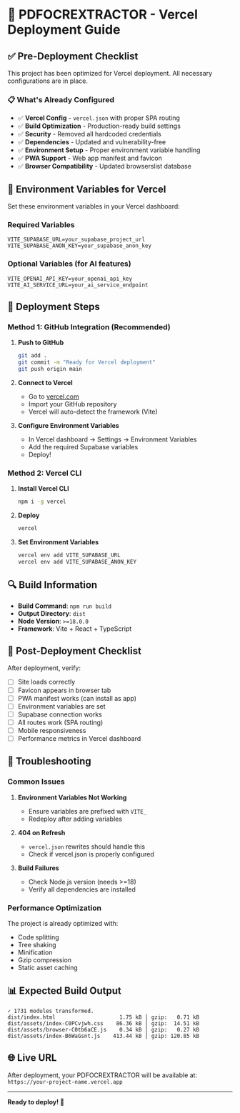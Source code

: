 # 🚀 PDFOCREXTRACTOR - Vercel Deployment Guide

## ✅ Pre-Deployment Checklist

This project has been optimized for Vercel deployment. All necessary configurations are in place.

### 📋 What's Already Configured

- ✅ **Vercel Config** - `vercel.json` with proper SPA routing
- ✅ **Build Optimization** - Production-ready build settings
- ✅ **Security** - Removed all hardcoded credentials
- ✅ **Dependencies** - Updated and vulnerability-free
- ✅ **Environment Setup** - Proper environment variable handling
- ✅ **PWA Support** - Web app manifest and favicon
- ✅ **Browser Compatibility** - Updated browserslist database

## 🔧 Environment Variables for Vercel

Set these environment variables in your Vercel dashboard:

### Required Variables
```
VITE_SUPABASE_URL=your_supabase_project_url
VITE_SUPABASE_ANON_KEY=your_supabase_anon_key
```

### Optional Variables (for AI features)
```
VITE_OPENAI_API_KEY=your_openai_api_key
VITE_AI_SERVICE_URL=your_ai_service_endpoint
```

## 📱 Deployment Steps

### Method 1: GitHub Integration (Recommended)

1. **Push to GitHub**
   ```bash
   git add .
   git commit -m "Ready for Vercel deployment"
   git push origin main
   ```

2. **Connect to Vercel**
   - Go to [vercel.com](https://vercel.com)
   - Import your GitHub repository
   - Vercel will auto-detect the framework (Vite)

3. **Configure Environment Variables**
   - In Vercel dashboard → Settings → Environment Variables
   - Add the required Supabase variables
   - Deploy!

### Method 2: Vercel CLI

1. **Install Vercel CLI**
   ```bash
   npm i -g vercel
   ```

2. **Deploy**
   ```bash
   vercel
   ```

3. **Set Environment Variables**
   ```bash
   vercel env add VITE_SUPABASE_URL
   vercel env add VITE_SUPABASE_ANON_KEY
   ```

## 🔍 Build Information

- **Build Command**: `npm run build`
- **Output Directory**: `dist`
- **Node Version**: `>=18.0.0`
- **Framework**: Vite + React + TypeScript

## 🚦 Post-Deployment Checklist

After deployment, verify:

- [ ] Site loads correctly
- [ ] Favicon appears in browser tab
- [ ] PWA manifest works (can install as app)
- [ ] Environment variables are set
- [ ] Supabase connection works
- [ ] All routes work (SPA routing)
- [ ] Mobile responsiveness
- [ ] Performance metrics in Vercel dashboard

## 🔧 Troubleshooting

### Common Issues

1. **Environment Variables Not Working**
   - Ensure variables are prefixed with `VITE_`
   - Redeploy after adding variables

2. **404 on Refresh**
   - `vercel.json` rewrites should handle this
   - Check if vercel.json is properly configured

3. **Build Failures**
   - Check Node.js version (needs >=18)
   - Verify all dependencies are installed

### Performance Optimization

The project is already optimized with:
- Code splitting
- Tree shaking
- Minification
- Gzip compression
- Static asset caching

## 📊 Expected Build Output

```
✓ 1731 modules transformed.
dist/index.html                    1.75 kB │ gzip:   0.71 kB
dist/assets/index-C0PCvjwh.css    86.36 kB │ gzip:  14.51 kB  
dist/assets/browser-C0tb6aCE.js    0.34 kB │ gzip:   0.27 kB
dist/assets/index-B6WaGsnt.js    413.44 kB │ gzip: 120.85 kB
```

## 🌐 Live URL

After deployment, your PDFOCREXTRACTOR will be available at:
`https://your-project-name.vercel.app`

---

**Ready to deploy! 🚀** 